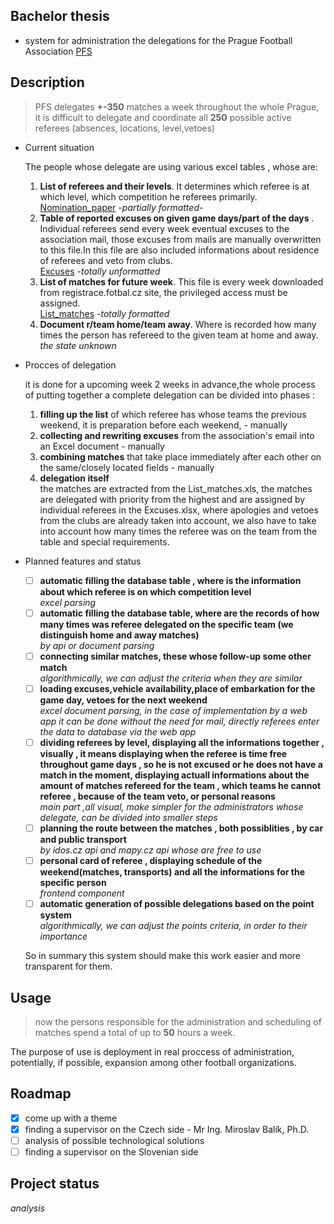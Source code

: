 ## **Bachelor thesis**
 - system for administration the delegations for the Prague Football Association [PFS
 ](https://www.fotbalpraha.cz/)

## Description
> PFS delegates **+-350** matches a week throughout the whole Prague, it is difficult to delegate and coordinate all **250** possible active referees (absences, locations, level,vetoes)

- Current situation

  The people whose delegate are using various excel tables , whose are: 

  1. **List of referees and their levels**. It determines which referee is at which level, which competition he referees primarily.  
  [Nomination_paper](materials_used_by_pfs/Nomination_paper.xlsx) -_partially formatted_- 
  2. **Table of reported excuses on given game days/part of the days** .     Individual referees send every week eventual excuses to the association mail, those excuses from mails are manually overwritten to this file.In this file are also included informations about residence of referees and veto from clubs.  
  [Excuses](materials_used_by_pfs/Excuses.xlsx) -_totally unformatted_
  3. **List of matches for future week**. This file is every week downloaded from registrace.fotbal.cz site, the privileged access must be assigned.  
  [List_matches](
materials_used_by_pfs/List_matches.xls) -_totally formatted_ 
  4. **Document r/team home/team away**. Where is recorded how many times the person has refereed to the given team at home and away.  
  _the state unknown_

- Procces of delegation

  it is done for a upcoming week 2 weeks in advance,the whole process of putting together a complete delegation can be divided into phases :  

  1. **filling up the list** of which referee has whose teams the previous weekend, it is preparation before each weekend,  - manually
  2. **collecting and rewriting excuses** from the association's email into an Excel document - manually 
  3. **combining matches** that take place immediately after each other on the same/closely located fields - manually
  4. **delegation itself**  
  the matches are extracted from the List_matches.xls, the matches are delegated with priority from the highest and are assigned by individual referees in the Excuses.xlsx, where apologies and vetoes from the clubs are already taken into account, we also have to take into account how many times the referee was on the team from the table and special requirements.




- Planned features and status 
  - [ ] **automatic filling the database table , where is the information about which referee is on which competition level**   
  _excel parsing_
  - [ ] **automatic filling the database table, where are the records of how many times was referee delegated on the specific team (we distinguish home and away matches)**     
  _by api or document parsing_
  - [ ] **connecting similar matches, these whose follow-up
  some other match**   
  _algorithmically, we can adjust the criteria when they are similar_
  - [ ]  **loading excuses,vehicle availability,place of embarkation for the game day, vetoes for the next weekend**   
  _excel document parsing, in the case of implementation by a web app it can be done without the need for mail, directly referees enter the data to database via the web app_ 
  - [ ] **dividing referees by level, displaying all the informations together , visually , it means displaying when the referee is time free throughout game days , so he is not excused or he does not have a match in the moment, displaying actuall informations about the amount of matches refereed for the team , which teams he cannot referee , because of the team veto, or personal reasons**  
_main part ,all visual, make simpler for the administrators whose delegate, can be divided into smaller steps_
  - [ ] **planning the route between the matches , both possiblities , by car and public transport**  
_by idos.cz api and mapy.cz api whose are free to use_
  - [ ] **personal card of referee , displaying schedule of the weekend(matches, transports) and all the informations for the specific person**  
  _frontend component_
  - [ ] **automatic generation of possible delegations based on the point system**    
  _algorithmically, we can adjust the points criteria, in order to their importance_

  So in summary this system should make this work        easier and more transparent for them.


## Usage
> now the persons responsible for the administration and scheduling of matches spend a total of up to **50** hours a week.

The purpose of use is deployment in real proccess of administration, potentially, if possible, expansion among other football organizations.



## Roadmap
- [x] come up with a theme
- [x] finding a supervisor on the Czech side - Mr Ing. Miroslav Balík, Ph.D.
- [ ] analysis of possible technological solutions
- [ ] finding a supervisor on the Slovenian side

## Project status
_analysis_
